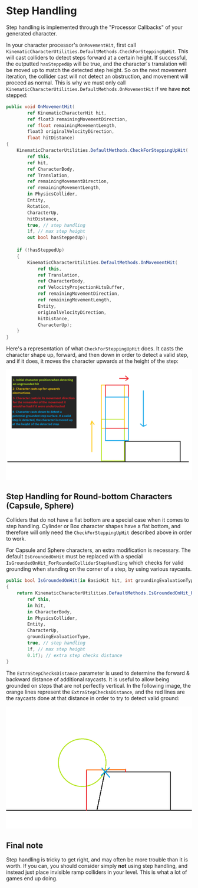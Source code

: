 

# Step Handling

Step handling is implemented through the "Processor Callbacks" of your generated character.

In your character processor's `OnMovementHit`, first call `KinematicCharacterUtilities.DefaultMethods.CheckForSteppingUpHit`. This will cast colliders to detect steps forward at a certain height. If successful, the outputted `hasSteppedUp` will be true, and the character's translation will be moved up to match the detected step height. So on the next movement iteration, the collider cast will not detect an obstruction, and movement will proceed as normal. This is why we must only call `KinematicCharacterUtilities.DefaultMethods.OnMovementHit` if we have **not** stepped:

```cs
public void OnMovementHit(
        ref KinematicCharacterHit hit,
        ref float3 remainingMovementDirection,
        ref float remainingMovementLength,
        float3 originalVelocityDirection,
        float hitDistance)
{
    KinematicCharacterUtilities.DefaultMethods.CheckForSteppingUpHit(
        ref this,
        ref hit,
        ref CharacterBody,
        ref Translation,
        ref remainingMovementDirection,
        ref remainingMovementLength,
        in PhysicsCollider,
        Entity,
        Rotation,
        CharacterUp,
        hitDistance,
        true, // step handling
        1f, // max step height
        out bool hasSteppedUp);

    if (!hasSteppedUp)
    {
        KinematicCharacterUtilities.DefaultMethods.OnMovementHit(
            ref this,
            ref Translation,
            ref CharacterBody,
            ref VelocityProjectionHitsBuffer,
            ref remainingMovementDirection,
            ref remainingMovementLength,
            Entity,
            originalVelocityDirection,
            hitDistance,
            CharacterUp);
    }
}
```

Here's a representation of what `CheckForSteppingUpHit` does. It casts the character shape up, forward, and then down in order to detect a valid step, and if it does, it moves the character upwards at the height of the step:

![](../Images/howto_steppingup.png)


## Step Handling for Round-bottom Characters (Capsule, Sphere)

Colliders that do not have a flat bottom are a special case when it comes to step handling. Cylinder or Box character shapes have a flat bottom, and therefore will only need the `CheckForSteppingUpHit` described above in order to work.

For Capsule and Sphere characters, an extra modification is necessary. The default `IsGroundedOnHit` must be replaced with a special `IsGroundedOnHit_ForRoundedColliderStepHandling` which checks for valid grounding when standing on the corner of a step, by using various raycasts.

```cs
public bool IsGroundedOnHit(in BasicHit hit, int groundingEvaluationType)
{
    return KinematicCharacterUtilities.DefaultMethods.IsGroundedOnHit_ForRoundedColliderStepHandling(
        ref this,
        in hit,
        in CharacterBody,
        in PhysicsCollider,
        Entity,
        CharacterUp,
        groundingEvaluationType,
        true, // step handling
        1f, // max step height
        0.1f); // extra step checks distance
}
```

The `ExtraStepChecksDistance` parameter is used to determine the forward & backward distance of additional raycasts. It is useful to allow being grounded on steps that are not perfectly vertical. In the following image, the orange lines represent the `ExtraStepChecksDistance`, and the red lines are the raycasts done at that distance in order to try to detect valid ground:

![](../Images/howto_stepgrounding.png)


## Final note

Step handling is tricky to get right, and may often be more trouble than it is worth. If you can, you should consider simply **not** using step handling, and instead just place invisible ramp colliders in your level. This is what a lot of games end up doing.